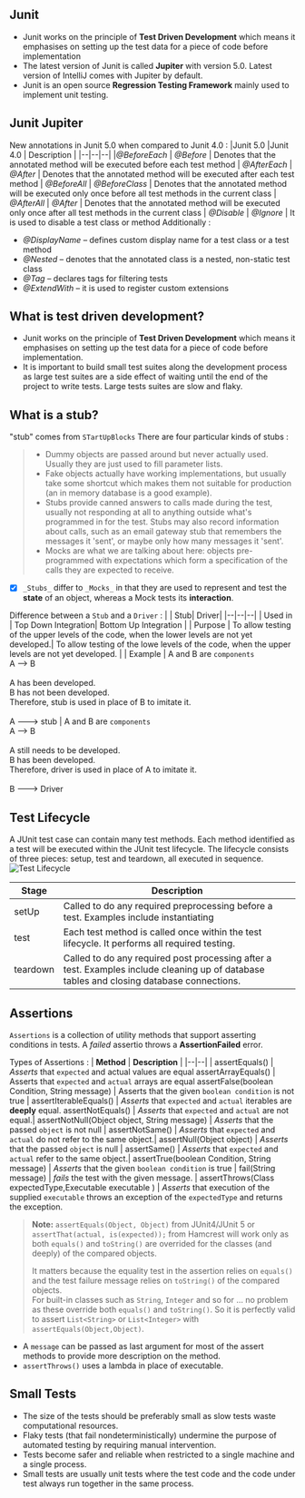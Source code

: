 

## Junit
- Junit works on the principle of **Test Driven Development** which means it emphasises on setting up the test data for a piece of code before implementation
- The latest version of Junit is called 	**Jupiter** with version 5.0. Latest version of IntelliJ comes with Jupiter by default.
- Junit is an open source **Regression Testing Framework** mainly used to implement unit testing.

## Junit Jupiter
New annotations in Junit 5.0 when compared to Junit 4.0 :
|Junit 5.0  |Junit 4.0  | Description |
|--|--|--|
|_@BeforeEach_  | _@Before_  | Denotes that the annotated method will be executed before each test method |
_@AfterEach_ | _@After_ | Denotes that the annotated method will be executed after each test method |
_@BeforeAll_ | _@BeforeClass_ | Denotes that the annotated method will be executed only once before all test methods in the current class |
_@AfterAll_ | _@After_ | Denotes that the annotated method will be executed only once after all test methods in the current class |
_@Disable_ | _@Ignore_ | It is used to disable a test class or method
Additionally :
-   _@DisplayName_ – defines custom display name for a test class or a test method
-   _@Nested_ – denotes that the annotated class is a nested, non-static test class
-   _@Tag_ – declares tags for filtering tests
-   _@ExtendWith_  – it is used to register custom extensions

## What is test driven development?
-  Junit works on the principle of **Test Driven Development** which means it emphasises on setting up the test data for a piece of code before implementation.
- It is important to build small test suites along the development process as large test suites are a side effect of waiting until the end of the project to write tests. Large tests suites are slow and flaky.

## What is a stub?
"stub" comes from `STartUpBlocks` 
There are four particular kinds of stubs :
> -   Dummy objects are passed around but never actually used. Usually they are just used to fill parameter lists.
>-   Fake objects actually have working implementations, but usually take some shortcut which makes them not suitable for production (an in memory database is a good example).
>-   Stubs provide canned answers to calls made during the test, usually not responding at all to anything outside what's programmed in for the test. Stubs may also record information about calls, such as an email gateway stub that remembers the messages it 'sent', or maybe only how many messages it 'sent'.
>-   Mocks are what we are talking about here: objects pre-programmed with expectations which form a specification of the calls they are expected to receive.

- [x] `_Stubs_` differ to `_Mocks_` in that they are used to represent and test the **state** of an object, whereas a Mock tests its **interaction**.

Difference between a `Stub` and a `Driver` :
|  | Stub| Driver|
|--|--|--|
|   Used in | Top Down Integration| Bottom Up Integration |
| Purpose | To allow testing of the upper levels of the code, when the lower levels are not yet developed.|  To allow testing of the lowe levels of the code, when the upper levels are not yet developed. |
| Example | A and B are `components` <br/>A --> B <br/><br/> A has been developed.<br/>B has not been developed.<br/>Therefore, stub is used in place of B to imitate it.<br/><br/> A ---> stub | A and B are `components` <br/>A --> B <br/><br/> A still needs to be developed.<br/>B has been developed.<br/>Therefore, driver is used in place of A to imitate it.<br/><br/> B ---> Driver

## Test Lifecycle
A JUnit test case can contain many test methods. Each method identified as a test will be executed within the JUnit test lifecycle. The lifecycle consists of three pieces: setup, test and teardown, all executed in sequence.
![Test Lifecycle](https://dzone.com/storage/rc-covers/14456-thumb.png)

|Stage | Description  |
|--|--|
| setUp | Called to do any required preprocessing before a test. Examples include instantiating  |
test | Each test method is called once within the test lifecycle. It performs all required testing.|
teardown | Called to do any required post processing after a test. Examples include cleaning up of database tables and closing database connections.

## Assertions

`Assertions` is a collection of utility methods that support asserting conditions in tests.
A *failed* assertio throws a **AssertionFailed** error.

Types of Assertions :
| **Method** | **Description** |
|--|--|
| assertEquals() | _Asserts_ that `expected` and actual values are equal
assertArrayEquals()  | Asserts that `expected` and `actual` arrays are equal
assertFalse(boolean Condition, String message) | Asserts that the given `boolean condition` is not true |
assertIterableEquals() | _Asserts_ that `expected` and `actual` iterables are **deeply** equal.
assertNotEquals() | _Asserts_ that `expected` and `actual` are not equal.|
assertNotNull(Object object, String message) | _Asserts_ that the passed `object` is not null |
assertNotSame() | _Asserts_ that `expected` and `actual` do not refer to the same object.|
assertNull(Object object) | _Asserts_ that the passed `object` is null |
assertSame() |  _Asserts_ that `expected` and `actual` refer to the same object.|
assertTrue(boolean Condition, String message) | _Asserts_ that the given `boolean condition` is true |
fail(String message) | _fails_ the test with the given message. |
assertThrows(Class expectedType,Executable executable ) | _Asserts_ that execution of the supplied `executable` throws an exception of the `expectedType` and returns the exception.
> **Note:** `assertEquals(Object, Object)`  from JUnit4/JUnit 5 or  `assertThat(actual, is(expected));`  from Hamcrest will work only as both  `equals()`  and  `toString()`  are overrided for the classes (and deeply) of the compared objects.
> 
> It matters because the equality test in the assertion relies on  `equals()`  and the test failure message relies on  `toString()`  of the compared objects.  
For built-in classes such as  `String`,  `Integer`  and so for ... no problem as these override both  `equals()`  and  `toString()`. So it is perfectly valid to assert  `List<String>`  or  `List<Integer>`  with  `assertEquals(Object,Object)`.
- A `message` can be passed as last argument for most of the assert methods to provide more description on the method.
- `assertThrows()` uses a lambda in place of executable.

## Small Tests
- The size of the tests should be preferably small as slow tests waste computational resources.
- Flaky tests (that fail nondeterministically) undermine the purpose of automated testing by requiring manual intervention.
- Tests become safer and reliable when restricted to a single machine and a single process.
- Small tests are usually unit tests where the test code and the code under test always run together in the same process.
